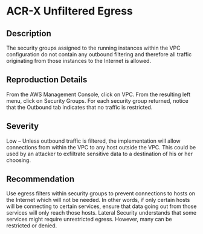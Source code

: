 ACR-X Unfiltered Egress
=======================

Description
-----------
The security groups assigned to the running instances within the VPC configuration do not contain any outbound filtering and therefore all traffic originating from those instances to the Internet is allowed.

Reproduction Details
--------------------
From the AWS Management Console, click on VPC. From the resulting left menu, click on Security Groups. For each security group returned, notice that the Outbound tab indicates that no traffic is restricted.

Severity
--------
Low – Unless outbound traffic is filtered, the implementation will allow connections from within the VPC to any host outside the VPC. This could be used by an attacker to exfiltrate sensitive data to a destination of his or her choosing.

Recommendation
--------------
Use egress filters within security groups to prevent connections to hosts on the Internet which will not be needed. In other words, if only certain hosts will be connecting to certain services, ensure that data going out from those services will only reach those hosts. Lateral Security understands that some services might require unrestricted egress. However, many can be restricted or denied.